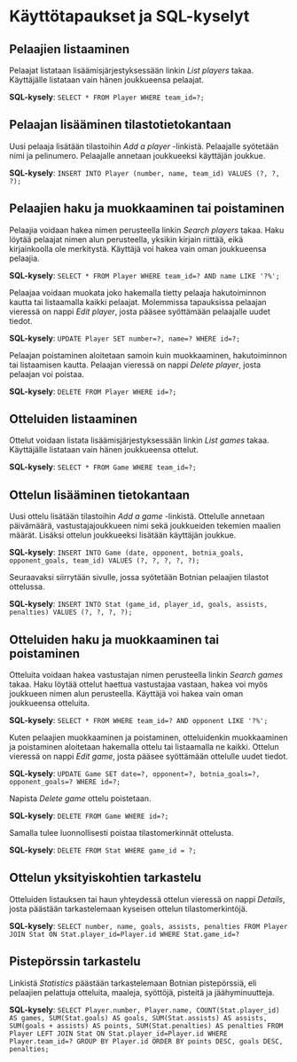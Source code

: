 # Käyttötapaukset ja SQL-kyselyt

## Pelaajien listaaminen

Pelaajat listataan lisäämisjärjestyksessään linkin *List players* takaa. Käyttäjälle listataan vain hänen joukkueensa pelaajat.

**SQL-kysely**: ```SELECT * FROM Player WHERE team_id=?;```

## Pelaajan lisääminen tilastotietokantaan

Uusi pelaaja lisätään tilastoihin *Add a player* -linkistä. Pelaajalle syötetään nimi ja pelinumero. Pelaajalle annetaan joukkueeksi käyttäjän joukkue.

**SQL-kysely**: ```INSERT INTO Player (number, name, team_id) VALUES (?, ?, ?);```

## Pelaajien haku ja muokkaaminen tai poistaminen

Pelaajia voidaan hakea nimen perusteella linkin *Search players* takaa. Haku löytää pelaajat nimen alun perusteella, yksikin kirjain riittää, eikä kirjainkoolla ole merkitystä.
Käyttäjä voi hakea vain oman joukkueensa pelaajia.

**SQL-kysely**: ```SELECT * FROM Player WHERE team_id=? AND name LIKE '?%';```

Pelaajaa voidaan muokata joko hakemalla tietty pelaaja hakutoiminnon kautta tai listaamalla kaikki pelaajat. Molemmissa tapauksissa pelaajan vieressä on nappi *Edit player*, josta pääsee syöttämään pelaajalle uudet tiedot.

**SQL-kysely**: ```UPDATE Player SET number=?, name=? WHERE id=?;```

Pelaajan poistaminen aloitetaan samoin kuin muokkaaminen, hakutoiminnon tai listaamisen kautta. Pelaajan vieressä on nappi *Delete player*, josta pelaajan voi poistaa.

**SQL-kysely**: ```DELETE FROM Player WHERE id=?;```

## Otteluiden listaaminen

Ottelut voidaan listata lisäämisjärjestyksessään linkin *List games* takaa. Käyttäjälle listataan vain hänen joukkueensa ottelut.

**SQL-kysely**: ```SELECT * FROM Game WHERE team_id=?;``` 

## Ottelun lisääminen tietokantaan

Uusi ottelu lisätään tilastoihin *Add a game* -linkistä. Ottelulle annetaan päivämäärä, vastustajajoukkueen nimi sekä joukkueiden tekemien maalien määrät.
Lisäksi ottelun joukkueeksi lisätään käyttäjän joukkue.

**SQL-kysely**: ```INSERT INTO Game (date, opponent, botnia_goals, opponent_goals, team_id) VALUES (?, ?, ?, ?, ?);```

Seuraavaksi siirrytään sivulle, jossa syötetään Botnian pelaajien tilastot ottelussa. 

**SQL-kysely**: ```INSERT INTO Stat (game_id, player_id, goals, assists, penalties) VALUES (?, ?, ?, ?);```

## Otteluiden haku ja muokkaaminen tai poistaminen

Otteluita voidaan hakea vastustajan nimen perusteella linkin *Search games* takaa. Haku löytää ottelut haettua vastustajaa vastaan, hakea voi myös joukkueen nimen alun perusteella.
Käyttäjä voi hakea vain oman joukkueensa otteluita.

**SQL-kysely**: ```SELECT * FROM WHERE team_id=? AND opponent LIKE '?%';```

Kuten pelaajien muokkaaminen ja poistaminen, otteluidenkin muokkaaminen ja poistaminen aloitetaan hakemalla ottelu tai listaamalla ne kaikki. Ottelun vieressä on nappi *Edit game*, josta pääsee syöttämään ottelulle uudet tiedot.

**SQL-kysely**: ```UPDATE Game SET date=?, opponent=?, botnia_goals=?, opponent_goals=? WHERE id=?;```

Napista *Delete game* ottelu poistetaan.

**SQL-kysely**: ```DELETE FROM Game WHERE id=?;```

Samalla tulee luonnollisesti poistaa tilastomerkinnät ottelusta.

**SQL-kysely**: ```DELETE FROM Stat WHERE game_id = ?;```

## Ottelun yksityiskohtien tarkastelu

Otteluiden listauksen tai haun yhteydessä ottelun vieressä on nappi *Details*, josta päästään tarkastelemaan kyseisen ottelun tilastomerkintöjä.

**SQL-kysely**: ```SELECT number, name, goals, assists, penalties FROM Player JOIN Stat ON Stat.player_id=Player.id WHERE Stat.game_id=? ```

## Pistepörssin tarkastelu

Linkistä *Statistics* päästään tarkastelemaan Botnian pistepörssiä, eli pelaajien pelattuja otteluita, maaleja, syöttöjä, pisteitä ja jäähyminuutteja.

**SQL-kysely**: ```SELECT Player.number, Player.name, COUNT(Stat.player_id) AS games, SUM(Stat.goals) AS goals,
 SUM(Stat.assists) AS assists, SUM(goals + assists) AS points, SUM(Stat.penalties) AS penalties
 FROM Player LEFT JOIN Stat ON Stat.player_id=Player.id WHERE Player.team_id=?
 GROUP BY Player.id
 ORDER BY points DESC, goals DESC, penalties;```
